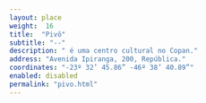 ```yaml
---
layout: place
weight:  16
title:  "Pivô"
subtitle: "--"
description: " é uma centro cultural no Copan."
address: "Avenida Ipiranga, 200, República."
coordinates: "-23º 32’ 45.86” -46º 38’ 40.89”"
enabled: disabled
permalink: "pivo.html"
---
```

